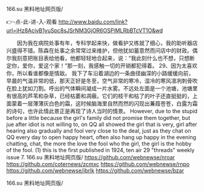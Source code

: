 
166.su 黑料地址网页版/




👉-点-此-进-入-观看  http://www.baidu.com/link?url=jHz8AcivB1yuSpc8sJSrNM3GjOR6OSPiMLRbBTcVT1O&wd




　　因为我在病院处事有年，专科学起来快，做看护又练就了细心，我的助听器店兴盛得不错。陈森在处事之余常常过来维护，但他犹如蓄意然而问店中的财政。偶尔我刻意把账目表给他看，他都轻轻地合起来，说：“我此刻什么也不想，只想断定你，爱你，爱这个家！”那一刻，我感触一切的开销都犯得着。
	29、因为太喜欢你，所以看谁都像是情敌。
我下了车沿着湖边的一条曲径幽深的小路缓缓向前，早晨的气温非常的低，那天正好是冬至，空气非常的寒冷，湿冷的寒风凛冽刺骨吹在脸上犹如刀割。呼出的气体瞬间凝成一片水雾。不远处左面是一个池塘，池塘里有很高的芦苇和杂草，已经枯萎和凋蔽。它们的枝干和枯了的叶子还直挺挺的，上面蒙着一层薄薄灰白色的霜，这时候脑海里自然而然的闪现出蒹葭苍苍，白露为霜的诗句，也许此情此景正是再现了诗人当时的情景。
However, due to the stupid before a little because the girl's family did not promise them together, but jue after idiot is not willing to, on QQ all showed the girl that is very, girl after hearing also gradually and fool very close to the deal, just as they chat on QQ every day to open happy heart, often also hang up happy in the evening chatting, chat, the more the love the fool who the girl, the girl is the hobby of the fool.
(1) this is the first published in 1924, ten air 29 "threads" weekly issue 7.
166.su 黑料地址网页版/ https://github.com/webnewse/nroar
https://github.com/coternews/zcmxc
https://github.com/webnewse/rnpo
https://github.com/webnewse/jbrlk
https://github.com/webnewse/bzar





166.su 黑料地址网页版/

